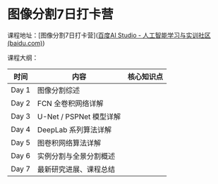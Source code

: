 # 图像分割7日打卡营



课程地址：[图像分割7日打卡营]([百度AI Studio - 人工智能学习与实训社区 (baidu.com)](https://aistudio.baidu.com/aistudio/education/group/info/1767))

课程大纲：

| 时间  | 内容                    | 核心知识点 |
| ----- | ----------------------- | ---------- |
| Day 1 | 图像分割综述            |            |
| Day 2 | FCN 全卷积网络详解      |            |
| Day 3 | U-Net / PSPNet 模型详解 |            |
| Day 4 | DeepLab 系列算法详解    |            |
| Day 5 | 图卷积网络算法详解      |            |
| Day 6 | 实例分割与全景分割概述  |            |
| Day 7 | 最新研究进展、课程总结  |            |

